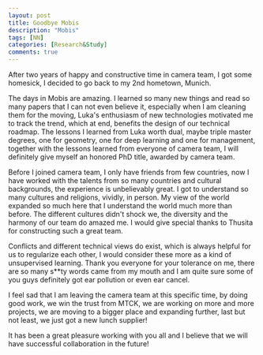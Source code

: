 ```yaml
---
layout: post
title: Goodbye Mobis
description: "Mobis"
tags: [NN]
categories: [Research&Study]
comments: true
---
```


After two years of happy and constructive time in camera team, I got some homesick, I decided to go back to my 2nd hometown, Munich. 

The days in Mobis are amazing. I learned so many new things and read so many papers that I can not even believe it, especially when I am cleaning them for the moving, Luka's enthusiasm of new technologies motivated me to track the trend, which at end, benefits the design of our technical roadmap. The lessons I learned from Luka worth dual, maybe triple master degrees, one for geometry, one for deep learning and one for management, together with the lessons learned from everyone of camera team, I will definitely give myself an honored PhD title, awarded by camera team.

Before I joined camera team, I only have friends from few countries, now I have worked with the talents from so many countries and cultural backgrounds, the experience is unbelievably great. I got to understand so many cultures and religions, vividly, in person. My view of the world expanded so much here that I understand the world much more than before. The different cultures didn't shock we, the diversity and the harmony of our team do amazed me. I would give special thanks to Thusita for constructing such a great team.

Conflicts and different technical views do exist, which is always helpful for us to regularize each other, I would consider these more as a kind of unsupervised learning. Thank you everyone for your tolerance on me, there are so many s**ty words came from my mouth and I am quite sure some of you guys definitely got ear pollution or even ear cancel. 

I feel sad that I am leaving the camera team at this specific time, by doing good work, we win the trust from MTCK, we are working on more and more projects, we are moving to a bigger place and expanding further, last but not least, we just got a new lunch supplier!

It has been a great pleasure working with you all and I believe that we will have successful collaboration in the future!



